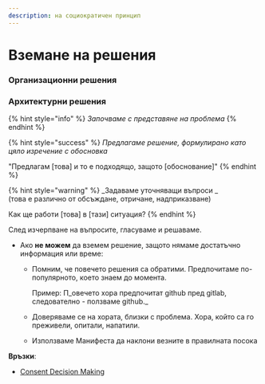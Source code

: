 ```yaml
---
description: на социократичен принцип
---
```


# Вземане на решения

### Организационни решения

### Архитектурни решения

{% hint style="info" %}
_Започваме с представяне на проблема_
{% endhint %}

{% hint style="success" %}
_Предлагаме решение, формулирано като цяло изречение с обосновка_

"Предлагам \[това] и то е подходящо, защото \[обоснование]"
{% endhint %}

{% hint style="warning" %}
_Задаваме уточняващи въпроси _\
(това е различно от обсъждане, отричане, надприказване)

Как ще работи \[това] в \[тази] ситуация?
{% endhint %}

След изчерпване на въпросите, гласуваме и решаваме.

* Ако **не можем** да вземем решение, защото нямаме достатъчно информация или време:
  *   Помним, че повечето решения са обратими. Предпочитаме по-популярното, което знаем до момента. 

      Пример: П_овечето хора предпочитат github пред gitlab, следователно - ползваме github._
  * Доверяваме се на хората, близки с проблема. Хора, който са го преживели, опитали, напатили.
  * Използваме Манифеста да наклони везните в правилната посока

**Връзки**:

* [Consent Decision Making](https://patterns.sociocracy30.org/consent-decision-making.html)

